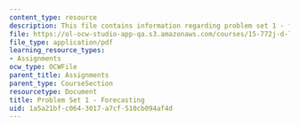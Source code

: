 ```yaml
---
content_type: resource
description: This file contains information regarding problem set 1 - forecasting.
file: https://ol-ocw-studio-app-qa.s3.amazonaws.com/courses/15-772j-d-lab-supply-chains-fall-2014/1a5a21bfc0643017a7cf510cb094af4d_MIT15_772JF14_ProblemSet1.pdf
file_type: application/pdf
learning_resource_types:
- Assignments
ocw_type: OCWFile
parent_title: Assignments
parent_type: CourseSection
resourcetype: Document
title: Problem Set 1 - Forecasting
uid: 1a5a21bf-c064-3017-a7cf-510cb094af4d
---
```

